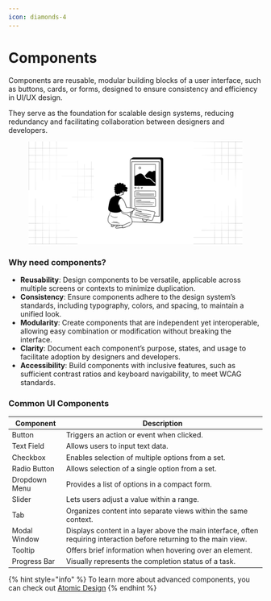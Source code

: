 ```yaml
---
icon: diamonds-4
---
```


# Components

Components are reusable, modular building blocks of a user interface, such as buttons, cards, or forms, designed to ensure consistency and efficiency in UI/UX design.

They serve as the foundation for scalable design systems, reducing redundancy and facilitating collaboration between designers and developers.

<figure><img src="../.gitbook/assets/components - general.png" alt=""><figcaption></figcaption></figure>

### Why need components?

* **Reusability**: Design components to be versatile, applicable across multiple screens or contexts to minimize duplication.
* **Consistency**: Ensure components adhere to the design system’s standards, including typography, colors, and spacing, to maintain a unified look.
* **Modularity**: Create components that are independent yet interoperable, allowing easy combination or modification without breaking the interface.
* **Clarity**: Document each component’s purpose, states, and usage to facilitate adoption by designers and developers.
* **Accessibility**: Build components with inclusive features, such as sufficient contrast ratios and keyboard navigability, to meet WCAG standards.

### Common UI Components

| Component     | Description                                                                                                          |
| ------------- | -------------------------------------------------------------------------------------------------------------------- |
| Button        | Triggers an action or event when clicked.                                                                            |
| Text Field    | Allows users to input text data.                                                                                     |
| Checkbox      | Enables selection of multiple options from a set.                                                                    |
| Radio Button  | Allows selection of a single option from a set.                                                                      |
| Dropdown Menu | Provides a list of options in a compact form.                                                                        |
| Slider        | Lets users adjust a value within a range.                                                                            |
| Tab           | Organizes content into separate views within the same context.                                                       |
| Modal Window  | Displays content in a layer above the main interface, often requiring interaction before returning to the main view. |
| Tooltip       | Offers brief information when hovering over an element.                                                              |
| Progress Bar  | Visually represents the completion status of a task.                                                                 |

{% hint style="info" %}
To learn more about advanced components, you can check out [Atomic Design](../level-up/interactive-blocks.md)
{% endhint %}
